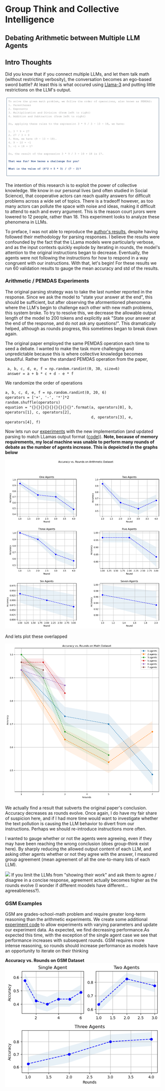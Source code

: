 # Group Think and Collective Intelligence
## Debating Arithmetic between Multiple LLM Agents

## Intro Thoughts 

Did you know that if you connect multiple LLMs, and let them talk math (without restricting verbosity), the conversation becomes an ego-based sword battle?  At least this is what occured using [Llama-3](https://huggingface.co/meta-llama/Meta-Llama-3-8B-Instruct) and putting little restrictions on the LLM's output.  

![](images/funny_challenging.png)

The intention of this research is to exploit the power of collective knowledge. We know in our personal lives (and often studied in Social Science), that cooperative actors can reach quality answers for difficult problems across a wide set of topics. There is a tradeoff however, as too many actors can pollute the space with noise and ideas, making it difficult to attend to each and every argument. This is the reason court jurors were lowered to 12 people, rather than 18. This experiment looks to analyze these phenomena in LLMs.

To preface, I was not able to reproduce the [author's results](https://arxiv.org/abs/2305.14325), despite having followed their methodology for parsing responses.  I believe the results were confounded by the fact that the LLama models were particularly verbose, and as the input contexts quickly explode by iterating in rounds, the model's attention to the original instructions began to decrease.  Eventually, the agents were not following the instructions for how to respond in a way congruent with our instructions.  With that, let's begin! For these results we run 60 validation results to gauge the mean accuracy and std of the results. 

### Arithmetic / PEMDAS Experiments 

The original parsing strategy was to take the last number reported in the response.  Since we ask the model to "state your answer at the end", this should be sufficient, but after observing the aformentioned phenomena where the LLM's begin to challenge each other with new math problems, this system broke.  To try to resolve this, we decrease the allowable output length of the model to 200 tokens and explicitly ask "State your answer at the end of the response, and do not ask any questions!".  This dramatically helped, although as rounds progress, this sometimes began to break down again.  

The original paper employed the same PEMDAS operation each time to seed a debate.  I wanted to make the task more challenging and unpredictable because this is where collective knowledge becomes beautiful.  Rather than the standard PEMDAS operation from the paper, 

```
 a, b, c, d, e, f = np.random.randint(0, 30, size=6)
 answer = a + b * c + d - e * f
```

We randomize the order of operations
```
a, b, c, d, e, f = np.random.randint(0, 20, 6)
operators = ['+', '-', '*']*2
random.shuffle(operators)
equation = "{}{}{}{}{}{}{}{}{}".format(a, operators[0], b, operators[1], c, operators[2], 
                                       d, operators[3], e, operators[4], f)
```

Now lets run our [experiments](https://github.com/epirussky/Sak/blob/1b51f20999cbd143d7ec675c6228c567a4eae61a/Problem%203/math/gen_math_sky.py#L112) with the new implementation (and updated parsing to match LLamas output format ([code](https://github.com/epirussky/Sak/blob/1b51f20999cbd143d7ec675c6228c567a4eae61a/Problem%203/math/gen_math_sky.py#L79))).  **Note, because of memory requirements, my local machine was unable to perform many rounds of debate as the number of agents increase.  This is depeicted in the graphs below**

![](images/accuracy_vs_rounds_math.png)

And lets plot these overlapped

![](images/accuracy_vs_rounds_math_collated.png)

We actually find a result that subverts the original paper's conclusion.  Accuracy decreases as rounds evolve.  Once again, I do have my fair share of suspicion here, and if I had more time would want to investigate whether the text pollution is causing the LLM behavior to divert from our instructions.  Perhaps we should re-introduce instructions more often.  

I wanted to gauge whether or not the agents were agreeing, even if they may have been reaching the wrong conclusion (does group-think exist here).  By sharply reducing the allowed output content of each LLM, and asking other agents whether or not they agree with the answer, I measured group agreement (mean agreement of all the one-to-many lists of each LLM). 

![](images/agreement_vs_rounds.png)
If you limit the LLMs from "showing their work" and ask them to agree / disagree in a concise response, agreement actually becomes higher as the rounds evolve (I wonder if different moodels have different... agreeableness?). 


### GSM Examples 

GSM are grades-school-math problem and require greater long-term reasoning than the arithmetic experiments.  We create some additional [experiment code](https://github.com/epirussky/Sak/blob/1b51f20999cbd143d7ec675c6228c567a4eae61a/Problem%203/gsm_experiment/experiment.py#L8) to allow experiments with varying parameters and update our experiment data.  As expected, we find decreasing performance.As expected this time, with the exception of the single agent case we see that performance increases with subsequent rounds.  GSM requires more intense reasoning, so rounds should increase performance as models have an opportunity to iterate on their thinking


**Accuracy vs. Rounds on GSM Dataset**
![](images/accuracy_vs_rounds_gsm.png)

